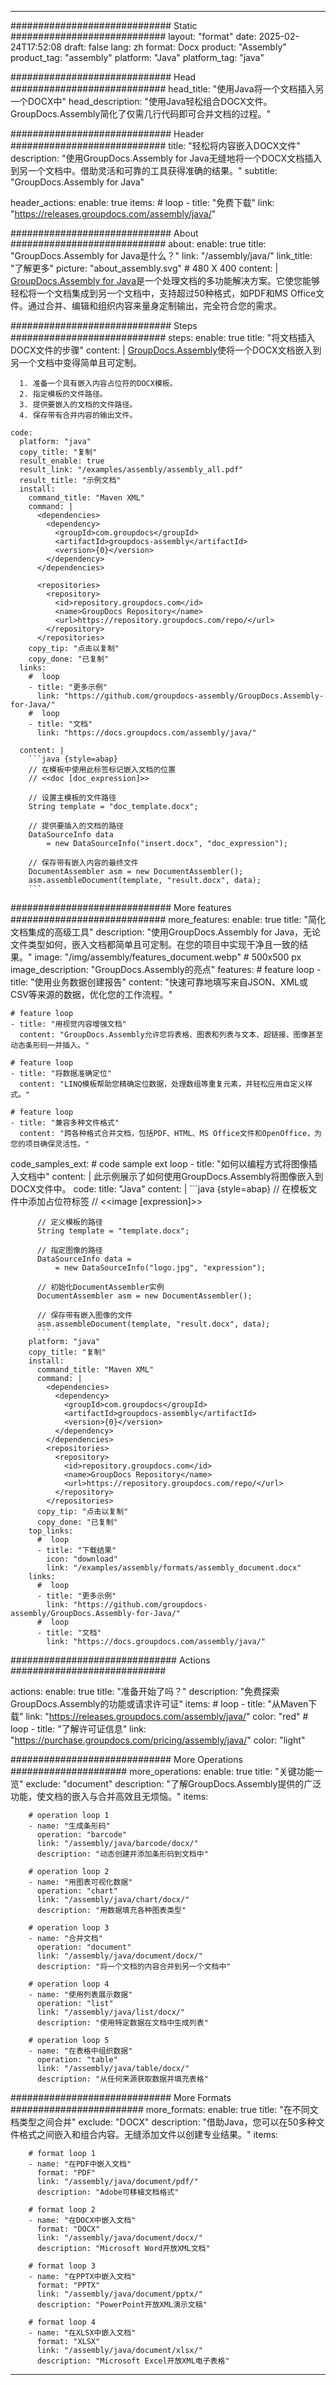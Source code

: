 



---
############################# Static ############################
layout: "format"
date:  2025-02-24T17:52:08
draft: false
lang: zh
format: Docx
product: "Assembly"
product_tag: "assembly"
platform: "Java"
platform_tag: "java"

############################# Head ############################
head_title: "使用Java将一个文档插入另一个DOCX中"
head_description: "使用Java轻松组合DOCX文件。GroupDocs.Assembly简化了仅需几行代码即可合并文档的过程。"

############################# Header ############################
title: "轻松将内容嵌入DOCX文件" 
description: "使用GroupDocs.Assembly for Java无缝地将一个DOCX文档插入到另一个文档中。借助灵活和可靠的工具获得准确的结果。"
subtitle: "GroupDocs.Assembly for Java" 

header_actions:
  enable: true
  items:
    #  loop
    - title: "免费下载"
      link: "https://releases.groupdocs.com/assembly/java/"
      
############################# About ############################
about:
    enable: true
    title: "GroupDocs.Assembly for Java是什么？"
    link: "/assembly/java/"
    link_title: "了解更多"
    picture: "about_assembly.svg" # 480 X 400
    content: |
       [GroupDocs.Assembly for Java](/assembly/java/)是一个处理文档的多功能解决方案。它使您能够轻松将一个文档集成到另一个文档中，支持超过50种格式，如PDF和MS Office文件。通过合并、编辑和组织内容来量身定制输出，完全符合您的需求。

############################# Steps ############################
steps:
    enable: true
    title: "将文档插入DOCX文件的步骤"
    content: |
      [GroupDocs.Assembly](/assembly/java/)使将一个DOCX文档嵌入到另一个文档中变得简单且可定制。
      
      1. 准备一个具有嵌入内容占位符的DOCX模板。
      2. 指定模板的文件路径。
      3. 提供要嵌入的文档的文件路径。
      4. 保存带有合并内容的输出文件。
   
    code:
      platform: "java"
      copy_title: "复制"
      result_enable: true
      result_link: "/examples/assembly/assembly_all.pdf"
      result_title: "示例文档"
      install:
        command_title: "Maven XML"
        command: |
          <dependencies>
            <dependency>
              <groupId>com.groupdocs</groupId>
              <artifactId>groupdocs-assembly</artifactId>
              <version>{0}</version>
            </dependency>
          </dependencies>

          <repositories>
            <repository>
              <id>repository.groupdocs.com</id>
              <name>GroupDocs Repository</name>
              <url>https://repository.groupdocs.com/repo/</url>
            </repository>
          </repositories>
        copy_tip: "点击以复制"
        copy_done: "已复制"
      links:
        #  loop
        - title: "更多示例"
          link: "https://github.com/groupdocs-assembly/GroupDocs.Assembly-for-Java/"
        #  loop
        - title: "文档"
          link: "https://docs.groupdocs.com/assembly/java/"
          
      content: |
        ```java {style=abap}
        // 在模板中使用此标签标记嵌入文档的位置
        // <<doc [doc_expression]>>

        // 设置主模板的文件路径
        String template = "doc_template.docx";

        // 提供要插入的文档的路径
        DataSourceInfo data 
            = new DataSourceInfo("insert.docx", "doc_expression");

        // 保存带有嵌入内容的最终文件
        DocumentAssembler asm = new DocumentAssembler();
        asm.assembleDocument(template, "result.docx", data);
        ```           

############################# More features ############################
more_features:
  enable: true
  title: "简化文档集成的高级工具"
  description: "使用GroupDocs.Assembly for Java，无论文件类型如何，嵌入文档都简单且可定制。在您的项目中实现干净且一致的结果。"
  image: "/img/assembly/features_document.webp" # 500x500 px
  image_description: "GroupDocs.Assembly的亮点"
  features:
    # feature loop
    - title: "使用业务数据创建报告"
      content: "快速可靠地填写来自JSON、XML或CSV等来源的数据，优化您的工作流程。"

    # feature loop
    - title: "用视觉内容增强文档"
      content: "GroupDocs.Assembly允许您将表格、图表和列表与文本、超链接、图像甚至动态条形码一并插入。"

    # feature loop
    - title: "将数据准确定位"
      content: "LINQ模板帮助您精确定位数据，处理数组等重复元素，并轻松应用自定义样式。"

    # feature loop
    - title: "兼容多种文件格式"
      content: "跨各种格式合并文档，包括PDF、HTML、MS Office文件和OpenOffice，为您的项目确保灵活性。"
      
  code_samples_ext:
    # code sample ext loop
    - title: "如何以编程方式将图像插入文档中"
      content: |
        此示例展示了如何使用GroupDocs.Assembly将图像嵌入到DOCX文件中。
      code:
        title: "Java"
        content: |
          ```java {style=abap}
          // 在模板文件中添加占位符标签
          // <<image [expression]>>

          // 定义模板的路径
          String template = "template.docx";

          // 指定图像的路径
          DataSourceInfo data =
              = new DataSourceInfo("logo.jpg", "expression");

          // 初始化DocumentAssembler实例
          DocumentAssembler asm = new DocumentAssembler();

          // 保存带有嵌入图像的文件
          asm.assembleDocument(template, "result.docx", data);
          ```
        platform: "java"
        copy_title: "复制"
        install:
          command_title: "Maven XML"
          command: |
            <dependencies>
              <dependency>
                <groupId>com.groupdocs</groupId>
                <artifactId>groupdocs-assembly</artifactId>
                <version>{0}</version>
              </dependency>
            </dependencies>
            <repositories>
              <repository>
                <id>repository.groupdocs.com</id>
                <name>GroupDocs Repository</name>
                <url>https://repository.groupdocs.com/repo/</url>
              </repository>
            </repositories>
          copy_tip: "点击以复制"
          copy_done: "已复制"
        top_links:
          #  loop
          - title: "下载结果"
            icon: "download"
            link: "/examples/assembly/formats/assembly_document.docx"
        links:
          #  loop
          - title: "更多示例"
            link: "https://github.com/groupdocs-assembly/GroupDocs.Assembly-for-Java/"
          #  loop
          - title: "文档"
            link: "https://docs.groupdocs.com/assembly/java/"
            

            


############################## Actions ############################

actions:
  enable: true
  title: "准备开始了吗？"
  description: "免费探索GroupDocs.Assembly的功能或请求许可证"
  items:
    #  loop
    - title: "从Maven下载"
      link: "https://releases.groupdocs.com/assembly/java/"
      color: "red"
        #  loop
    - title: "了解许可证信息"
      link: "https://purchase.groupdocs.com/pricing/assembly/java/"
      color: "light"


############################# More Operations #####################
more_operations:
    enable: true
    title: "关键功能一览"
    exclude: "document"
    description: "了解GroupDocs.Assembly提供的广泛功能，使文档的嵌入与合并高效且无烦恼。"
    items: 
          
        # operation loop 1
        - name: "生成条形码"
          operation: "barcode"
          link: "/assembly/java/barcode/docx/"
          description: "动态创建并添加条形码到文档中"

        # operation loop 2
        - name: "用图表可视化数据"
          operation: "chart"
          link: "/assembly/java/chart/docx/"
          description: "用数据填充各种图表类型"

        # operation loop 3
        - name: "合并文档"
          operation: "document"
          link: "/assembly/java/document/docx/"
          description: "将一个文档的内容合并到另一个文档中"

        # operation loop 4
        - name: "使用列表展示数据"
          operation: "list"
          link: "/assembly/java/list/docx/"
          description: "使用特定数据在文档中生成列表"

        # operation loop 5
        - name: "在表格中组织数据"
          operation: "table"
          link: "/assembly/java/table/docx/"
          description: "从任何来源获取数据并填充表格"
         
          
############################# More Formats ########################
more_formats:
    enable: true
    title: "在不同文档类型之间合并"
    exclude: "DOCX"
    description: "借助Java，您可以在50多种文件格式之间嵌入和组合内容。无缝添加文件以创建专业结果。"
    items: 
          
        # format loop 1
        - name: "在PDF中嵌入文档"
          format: "PDF"
          link: "/assembly/java/document/pdf/"
          description: "Adobe可移植文档格式"
          
        # format loop 2
        - name: "在DOCX中嵌入文档"
          format: "DOCX"
          link: "/assembly/java/document/docx/"
          description: "Microsoft Word开放XML文档"
          
        # format loop 3
        - name: "在PPTX中嵌入文档"
          format: "PPTX"
          link: "/assembly/java/document/pptx/"
          description: "PowerPoint开放XML演示文稿"
          
        # format loop 4
        - name: "在XLSX中嵌入文档"
          format: "XLSX"
          link: "/assembly/java/document/xlsx/"
          description: "Microsoft Excel开放XML电子表格"


          

---